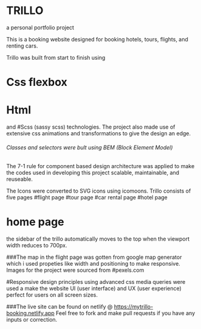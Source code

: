 # TRILLO
a personal portfolio project

This is a booking website designed for booking hotels, tours, flights, and renting cars.

Trillo was built from start to finish using

# Css flexbox
# Html
and
#Scss (sassy scss) technologies.
The project also made use of  extensive  css animations and transformations to give the design an edge.

###### Classes and selectors were bult using BEM (Block Element Model)
The 7-1 rule for component based design architecture was applied to make the codes used in developing this project scalable, maintainable, and reuseable.

The Icons were converted to SVG icons using icomoons.
Trillo consists of five pages
#flight page
#tour page
#car rental page
#hotel page
# home page
the sidebar of the trillo automatically moves to the top when the viewport width reduces to 700px.

###The map in the flight page was gotten from google map generator which i used propeties like width and positioning to make responsive.
Images for the project were sourced from #pexels.com

#Responsive design principles using advanced css media queries were used a make the website UI (user interface) and UX (user experience) perfect for users on all screen sizes.

###The live site can be found on netlify @ https://mytrillo-booking.netlify.app
Feel free to fork and make pull requests if you have any inputs or correction.
